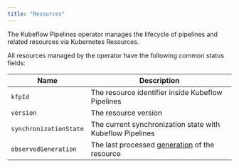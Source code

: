 ```yaml
---
title: "Resources"
---
```


The Kubeflow Pipelines operator manages the lifecycle of pipelines and related resources via Kubernetes Resources.

All resources managed by the operator have the following common status fields:

| Name | Description |
| --- | --- |
| `kfpId` | The resource identifier inside Kubeflow Pipelines |
| `version` | The resource version |
| `synchronizationState` | The current synchronization state with Kubeflow Pipelines |
| `observedGeneration` | The last processed [generation](https://kubernetes.io/docs/reference/kubernetes-api/common-definitions/object-meta/#ObjectMeta) of the resource |
